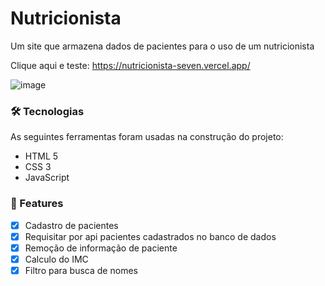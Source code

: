 # Nutricionista
Um site que armazena dados de pacientes para o uso de um nutricionista

Clique aqui e teste: https://nutricionista-seven.vercel.app/

![image](https://user-images.githubusercontent.com/100159869/202452001-1e1091d2-0216-441b-8763-334c77669831.png)

### 🛠 Tecnologias

As seguintes ferramentas foram usadas na construção do projeto:

- HTML 5
- CSS 3
- JavaScript

### 🏁 Features

- [x] Cadastro de pacientes
- [x] Requisitar por api pacientes cadastrados no banco de dados
- [x] Remoção de informação de paciente
- [x] Calculo do IMC
- [x] Filtro para busca de nomes
